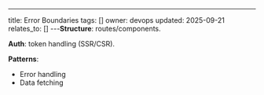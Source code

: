 ---
title: Error Boundaries
tags: []
owner: devops
updated: 2025-09-21
relates_to: []
---**Structure**: routes/components.

**Auth**: token handling (SSR/CSR).

**Patterns**:
- Error handling
- Data fetching